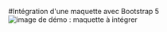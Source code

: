 #Intégration d'une maquette avec Bootstrap 5
![image de démo : maquette à intégrer](./Maquette_tratoria.png)